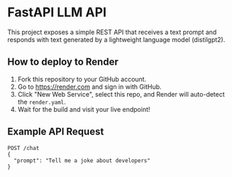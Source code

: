 # FastAPI LLM API

This project exposes a simple REST API that receives a text prompt and responds with text generated by a lightweight language model (distilgpt2).

## How to deploy to Render

1. Fork this repository to your GitHub account.
2. Go to https://render.com and sign in with GitHub.
3. Click "New Web Service", select this repo, and Render will auto-detect the `render.yaml`.
4. Wait for the build and visit your live endpoint!

## Example API Request

```
POST /chat
{
  "prompt": "Tell me a joke about developers"
}
```